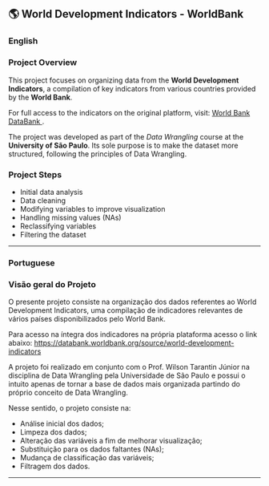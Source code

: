 ## 🌎  World Development Indicators - WorldBank

### English
### Project Overview
<p>
    This project focuses on organizing data from the <strong>World Development Indicators</strong>, 
    a compilation of key indicators from various countries provided by the <strong>World Bank</strong>.
</p>

<p>
    For full access to the indicators on the original platform, visit: 
    <a href="https://databank.worldbank.org/source/world-development-indicators" target="_blank">
        World Bank DataBank
    </a>.
</p>

<p>
    The project was developed as part of the 
    <em>Data Wrangling</em> course at the <strong>University of São Paulo</strong>. 
    Its sole purpose is to make the dataset more structured, following the principles of Data Wrangling.
</p>

<h3>Project Steps</h3>
<ul>
    <li>Initial data analysis</li>
    <li>Data cleaning</li>
    <li>Modifying variables to improve visualization</li>
    <li>Handling missing values (NAs)</li>
    <li>Reclassifying variables</li>
    <li>Filtering the dataset</li>
</ul>


<hr>

### Portuguese

### Visão geral do Projeto

O presente projeto consiste na organização dos dados referentes ao World Development Indicators, uma compilação de indicadores relevantes de vários países disponibilizados pelo World Bank.


Para acesso na íntegra dos indicadores na própria plataforma acesso o link abaixo:
https://databank.worldbank.org/source/world-development-indicators


A projeto foi realizado em conjunto com o Prof. Wilson Tarantin Júnior na disciplina de Data Wrangling pela Universidade de São Paulo e possui o intuito apenas de tornar a base de dados mais organizada partindo do próprio conceito de Data Wrangling.

Nesse sentido, o projeto consiste na:

- Análise inicial dos dados;
- Limpeza dos dados;
- Alteração das variáveis a fim de melhorar visualização;
- Substituição para os dados faltantes (NAs);
- Mudança de classificação das variáveis;
- Filtragem dos dados.

<hr>
